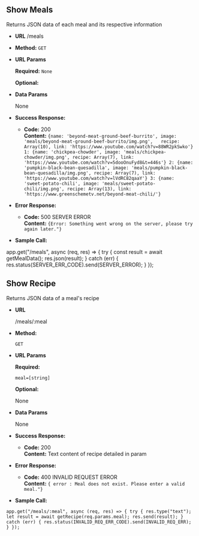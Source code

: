 **Show Meals**
----
  Returns JSON data of each meal and its respective information

* **URL**
/meals

* **Method:**
  `GET`
  
*  **URL Params**

   **Required:**
   `None`

   **Optional:**
 
* **Data Params**

  None

* **Success Response:**

  * **Code:** 200 <br />
    **Content:** 
    `{name: 'beyond-meat-ground-beef-burrito', image: 'meals/beyond-meat-ground-beef-burrito/img.png',   recipe:   Array(10), link: 'https://www.youtube.com/watch?v=88WR2pkSwko'}
    1: {name: 'chickpea-chowder', image: 'meals/chickpea-chowder/img.png', recipe: Array(7), link: 'https://www.youtube.com/watch?v=5dooOnuFyd8&t=446s'}
    2: {name: 'pumpkin-black-bean-quesadilla', image: 'meals/pumpkin-black-bean-quesadilla/img.png', recipe: Array(7), link: 'https://www.youtube.com/watch?v=lVdRC82qaaY'}
    3: {name: 'sweet-potato-chili', image: 'meals/sweet-potato-chili/img.png', recipe: Array(13), link: 'https://www.greenschemetv.net/beyond-meat-chili/'}`
 
* **Error Response:**

  * **Code:** 500 SERVER ERROR <br />
    **Content:** `{Error: Something went wrong on the server, please try again later."}`

* **Sample Call:**

app.get("/meals", async (req, res) => {
    try {
        const result = await getMealData();
        res.json(result);
    } catch (err) {
        res.status(SERVER_ERR_CODE).send(SERVER_ERROR);
    }
});


**Show Recipe**
----
  Returns JSON data of a meal's recipe

* **URL**

  /meals/:meal

* **Method:**
  
  `GET`
  
*  **URL Params**

   **Required:**
 
   `meal=[string]`

   **Optional:**
 
    None

* **Data Params**

  None

* **Success Response:**

  * **Code:** 200 <br />
    **Content:** 
    Text content of recipe detailed in param
 
* **Error Response:**

  * **Code:** 400 INVALID REQUEST ERROR <br />
    **Content:** `{ error : Meal does not exist. Please enter a valid meal."}`

* **Sample Call:**

`app.get("/meals/:meal", async (req, res) => {
    try {
        res.type("text");
        let result = await getRecipe(req.params.meal);
        res.send(result);
    } catch (err) {
        res.status(INVALID_REQ_ERR_CODE).send(INVALID_REQ_ERR);
    }
});`
